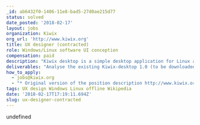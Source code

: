 ```yaml
---
_id: ab6432f0-1406-11e8-bad5-27d0ae215d77
status: solved
date_posted: '2018-02-17'
layout: jobs
organization: Kiwix
org_url: 'http://www.kiwix.org'
title: UX designer (contracted)
role: Windows/Linux software UI conception
compensation: paid
description: "Kiwix desktop is a simple desktop application for Linux and Windows that provides internet content to people without internet access. To do so, it reads files from a local library (or first imports them from our servers) and displays them as the original websites would appear online. Therefore, think of Kiwix as a very simplified web browser that has content from Wikipedia, Khan Academy, and other freely licensed resources.\r\nBeing now almost 10 years old, Kiwix needs however a full revamp of its user interface."
deliverables: "Analyse the existing Kiwix-desktop 1.0 (to be downloaded from here), related users feedbacks and bug reports; and based on this analysis and new requirements, you will then make a mockup-based UI proposal and guidelines to be implemented in Kiwix-desktop 2.0.\r\n\r\nFeatures include:\r\n\r\n* Bookmarking of articles and managing bookmarks\r\n* Library to download and manage content\r\n* Multi-tabs – Web browser like – article display\r\n* Multi content fulltext search engine\r\n* Multiple OS specifics for a perfect integration"
how_to_apply:
  - jobs@kiwix.org
  - "* Original version of the position description http://www.kiwix.org/ux-designer-contracted/\r\n* Kiwix web site http://www.kiwix.org/"
tags: UX design Windows Linux offline Wikipedia
date: '2018-02-17T17:19:11.694Z'
slug: ux-designer-contracted
---
```

undefined
